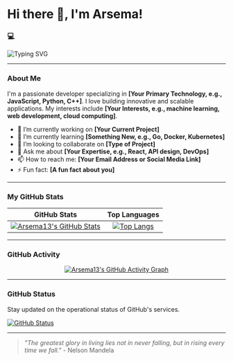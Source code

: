 # Hi there 👋, I'm Arsema!

### 💻

![Typing SVG](https://readme-typing-svg.herokuapp.com?font=Fira+Code&pause=1000&width=435&lines=Welcome+to+my+GitHub+Profile!;I'm+a+Software+Engineer.;Passionate+about+Open+Source.;Let's+build+something+great+together!%3B)

---

### About Me

I'm a passionate developer specializing in **[Your Primary Technology, e.g., JavaScript, Python, C++]**. I love building innovative and scalable applications. My interests include **[Your Interests, e.g., machine learning, web development, cloud computing]**.

- 🔭 I’m currently working on **[Your Current Project]**
- 🌱 I’m currently learning **[Something New, e.g., Go, Docker, Kubernetes]**
- 👯 I’m looking to collaborate on **[Type of Project]**
- 💬 Ask me about **[Your Expertise, e.g., React, API design, DevOps]**
- 📫 How to reach me: **[Your Email Address or Social Media Link]**
- ⚡ Fun fact: **[A fun fact about you]**

---

### My GitHub Stats

<div align="center">

| GitHub Stats | Top Languages |
| :---: | :---: |
| [![Arsema13's GitHub Stats](https://github-readme-stats.vercel.app/api?username=Arsema13&show_icons=true&theme=dark)](https://github.com/Arsema13) | [![Top Langs](https://github-readme-stats.vercel.app/api/top-langs/?username=Arsema13&layout=compact&theme=dark)](https://github.com/Arsema13) |

</div>

---

### GitHub Activity

<div align="center">

[![Arsema13's GitHub Activity Graph](https://github-readme-activity-graph.vercel.app/graph?username=Arsema13&theme=react-dark)](https://github.com/ashutosh00710/github-readme-activity-graph)

</div>

---

### GitHub Status

Stay updated on the operational status of GitHub's services.

[![GitHub Status](https://badgen.net/github/status/github)](https://www.githubstatus.com)

---

> _"The greatest glory in living lies not in never falling, but in rising every time we fall."_ - Nelson Mandela
